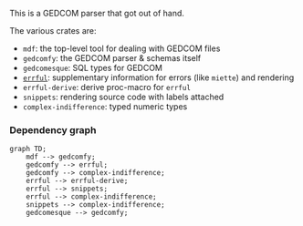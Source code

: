 This is a GEDCOM parser that got out of hand.

The various crates are:

- `mdf`: the top-level tool for dealing with GEDCOM files
- `gedcomfy`: the GEDCOM parser & schemas itself
- `gedcomesque`: SQL types for GEDCOM
- [`errful`](./errful/README.md): supplementary information for errors (like `miette`) and rendering
- `errful-derive`: derive proc-macro for `errful`	
- `snippets`: rendering source code with labels attached
- `complex-indifference`: typed numeric types

### Dependency graph

```mermaid
graph TD;
    mdf --> gedcomfy;
    gedcomfy --> errful;
    gedcomfy --> complex-indifference;
    errful --> errful-derive;
    errful --> snippets;
    errful --> complex-indifference;
    snippets --> complex-indifference;
    gedcomesque --> gedcomfy;
```
